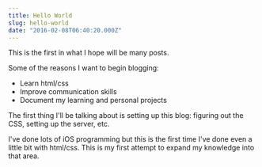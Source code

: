 ```yaml
---
title: Hello World
slug: hello-world
date: "2016-02-08T06:40:20.000Z"
---
```


This is the first in what I hope will be many posts.

Some of the reasons I want to begin blogging:

- Learn html/css
- Improve communication skills
- Document my learning and personal projects

The first thing I'll be talking about is setting up this blog: figuring out the CSS, setting up the server, etc.

I've done lots of iOS programming but this is the first time I've done even a little bit with html/css. This is my first attempt to expand my knowledge into that area.
